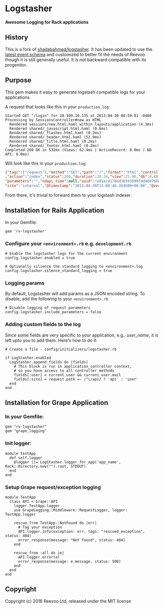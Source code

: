 # Logstasher

**Awesome Logging for Rack applications**

## History

This is a fork of
[shadabahmed/logstasher](https://github.com/shadabahmed/logstasher). It has
been updated to use the [latest event
schema](https://logstash.jira.com/browse/LOGSTASH-675) and customized to better
fit the needs of Reevoo though it is still generally useful. It is not
backward compatible with its progenitor.

## Purpose

This gem makes it easy to generate logstash compatible logs for your applications.

A request that looks like this in your `production.log`:
```text
Started GET "/login" for 10.109.10.135 at 2013-04-30 08:59:01 -0400
Processing by SessionsController#new as HTML
  Rendered sessions/new.html.haml within layouts/application (4.3ms)
  Rendered shared/_javascript.html.haml (0.6ms)
  Rendered shared/_flashes.html.haml (0.2ms)
  Rendered shared/_header.html.haml (52.9ms)
  Rendered shared/_title.html.haml (0.2ms)
  Rendered shared/_footer.html.haml (0.2ms)
Completed 200 OK in 532ms (Views: 62.4ms | ActiveRecord: 0.0ms | ND API: 0.0ms)
```

Will look like this in your `production.log`:
```json
{"tags":["request"],"method":"GET","path":"/","format":"html","controller":"file_servers"
,"action":"index","status":200,"duration":28.34,"view":25.96,"db":0.88,"ip":"127.0.0.1","route":"file_servers#index",
"parameters":"","ndapi_time":null,"uuid":"e81ecd178ed3b591099f4d489760dfb6","user":"shadab_ahmed@abc.com",
"site":"internal","@timestamp":"2013-04-30T13:00:46.354500+00:00","@version":"1"}
```

From there, it's trivial to forward them to your logstash indexer.

## Installation for Rails Application

In your Gemfile:

    gem 'rv-logstasher'

### Configure your `<environment>.rb` e.g. `development.rb`

    # Enable the logstasher logs for the current environment
    config.logstasher.enabled = true

    # Optionally silience the standard logging to <environment>.log
    config.logstasher.silence_standard_logging = true

### Logging params

By default, Logstasher will add params as a JSON encoded string. To disable,
add the following to your `<environment>.rb`

    # Disable logging of request parameters
    config.logstasher.include_parameters = false

### Adding custom fields to the log

Since some fields are very specific to your application, e.g., *user_name*,
it is left upto you to add them. Here's how to do it:

    # Create a file - config/initializers/logstasher.rb

    if LogStasher.enabled
      LogStasher.append_fields do |fields|
        # This block is run in application_controller context,
        # so you have access to all controller methods
        fields[:user] = current_user && current_user.mail
        fields[:site] = request.path =~ /^\/api/ ? 'api' : 'user'
      end
    end

## Installation for Grape Application

### In your Gemfile: 

    gem "rv-logstasher"
    gem "grape_logging"
    
    
### Init logger:
    
    module TestApp
      def self.logger
        @logger ||= LogStasher.logger_for_app('app_name', Rack::Directory.new("").root, STDOUT)
      end
    end

### Setup Grape request/exception logging
     
    module TestApp
      class API < Grape::API
        logger TestApp.logger
        use GrapeLogging::Middleware::RequestLogger, logger: TestApp.logger
        
        rescue_from TestApp::NotFound do |err|
          # Tag your exception 
          API.logger.info(exception: err, tags: "rescued_exception", status: 404)
          error_response(message: "Not found", status: 404)
        end

        rescue_from :all do |e|
          API.logger.error(e)
          error_response(message: e.message, status: 500)
        end
      end
    end



## Copyright

Copyright (c) 2016 Reevoo Ltd, released under the MIT license

